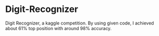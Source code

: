 # Digit-Recognizer
Digit Recognizer, a kaggle competition. By using given code, I achieved about 61% top position with around 98% accuracy.
